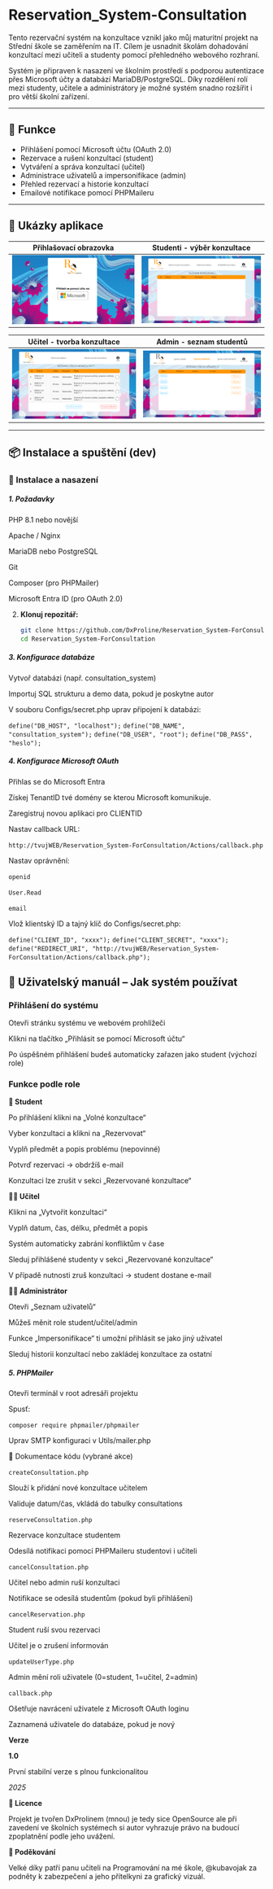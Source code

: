# Reservation_System-Consultation

Tento rezervační systém na konzultace vznikl jako můj maturitní projekt na Střední škole se zaměřením na IT. 
Cílem je usnadnit školám dohadování konzultací mezi učiteli a studenty pomocí přehledného webového rozhraní.

Systém je připraven k nasazení ve školním prostředí s podporou autentizace přes Microsoft účty a databází MariaDB/PostgreSQL. Díky rozdělení rolí mezi studenty, učitele a administrátory je možné systém snadno rozšířit i pro větší školní zařízení.

---

## 🚀 Funkce

- Přihlášení pomocí Microsoft účtu (OAuth 2.0)
- Rezervace a rušení konzultací (student)
- Vytváření a správa konzultací (učitel)
- Administrace uživatelů a impersonifikace (admin)
- Přehled rezervací a historie konzultací
- Emailové notifikace pomocí PHPMaileru

---


## 📸 Ukázky aplikace

| Přihlašovací obrazovka | Studenti - výběr konzultace |
|------------------------|------------------------------|
| ![](Navrh2_web.png) | ![](Web_Student_layout.png) |

| Učitel - tvorba konzultace | Admin - seznam studentů |
|-----------------------------|--------------------------|
| ![](Techer_Web_Layout.png) | ![](Admin_Web_Layout.png) |

---

## 📦 Instalace a spuštění (dev)



### 📀 Instalace a nasazení

##### 1. Požadavky

PHP 8.1 nebo novější

Apache / Nginx

MariaDB nebo PostgreSQL

Git

Composer (pro PHPMailer)

Microsoft Entra ID (pro OAuth 2.0)

2. **Klonuj repozitář:**
   ```bash
   git clone https://github.com/DxProline/Reservation_System-ForConsultation.git
   cd Reservation_System-ForConsultation

##### 3. Konfigurace databáze

Vytvoř databázi (např. consultation_system)

Importuj SQL strukturu a demo data, pokud je poskytne autor

V souboru Configs/secret.php uprav připojení k databázi:

`define("DB_HOST", "localhost");`
`define("DB_NAME", "consultation_system");`
`define("DB_USER", "root");`
`define("DB_PASS", "heslo");`

 ##### 4. Konfigurace Microsoft OAuth

Přihlas se do Microsoft Entra

Získej TenantID tvé domény se kterou Microsoft komunikuje.

Zaregistruj novou aplikaci pro CLIENTID


Nastav callback URL:

`http://tvujWEB/Reservation_System-ForConsultation/Actions/callback.php`

Nastav oprávnění:

`openid`

`User.Read`

`email`

Vlož klientský ID a tajný klíč do Configs/secret.php:

`define("CLIENT_ID", "xxxx");`
`define("CLIENT_SECRET", "xxxx");`
`define("REDIRECT_URI", "http://tvujWEB/Reservation_System-ForConsultation/Actions/callback.php");`


## 👣 Uživatelský manuál – Jak systém používat

### Přihlášení do systému

Otevři stránku systému ve webovém prohlížeči

Klikni na tlačítko „Přihlásit se pomocí Microsoft účtu“

Po úspěšném přihlášení budeš automaticky zařazen jako student (výchozí role)

### Funkce podle role

__👤 Student__

Po přihlášení klikni na „Volné konzultace“

Vyber konzultaci a klikni na „Rezervovat“

Vyplň předmět a popis problému (nepovinné)

Potvrď rezervaci → obdržíš e-mail

Konzultaci lze zrušit v sekci „Rezervované konzultace“

__👨‍🏫 Učitel__

Klikni na „Vytvořit konzultaci“

Vyplň datum, čas, délku, předmět a popis

Systém automaticky zabrání konfliktům v čase

Sleduj přihlášené studenty v sekci „Rezervované konzultace“

V případě nutnosti zruš konzultaci → student dostane e-mail

__👨‍💼 Administrátor__

Otevři „Seznam uživatelů“

Můžeš měnit role student/učitel/admin

Funkce „Impersonifikace“ ti umožní přihlásit se jako jiný uživatel

Sleduj historii konzultací nebo zakládej konzultace za ostatní



##### 5. PHPMailer

Otevři terminál v root adresáři projektu

Spusť:

`composer require phpmailer/phpmailer`

Uprav SMTP konfiguraci v Utils/mailer.php


🔧 Dokumentace kódu (vybrané akce)

`createConsultation.php`

Slouží k přidání nové konzultace učitelem

Validuje datum/čas, vkládá do tabulky consultations

`reserveConsultation.php`

Rezervace konzultace studentem

Odesílá notifikaci pomocí PHPMaileru studentovi i učiteli

`cancelConsultation.php`

Učitel nebo admin ruší konzultaci

Notifikace se odesílá studentům (pokud byli přihlášeni)

`cancelReservation.php`

Student ruší svou rezervaci

Učitel je o zrušení informován

`updateUserType.php`

Admin mění roli uživatele (0=student, 1=učitel, 2=admin)

`callback.php`

Ošetřuje navrácení uživatele z Microsoft OAuth loginu

Zaznamená uživatele do databáze, pokud je nový

**Verze**

__1.0__

První stabilní verze s plnou funkcionalitou

_2025_

**💼 Licence**

Projekt je tvořen DxProlinem (mnou) je tedy sice OpenSource ale při zavedení ve školních systémech si autor vyhrazuje právo na budoucí zpoplatnění podle jeho uvážení.

**🙏 Poděkování**

Velké díky patří panu učiteli na Programování na mé škole, @kubavojak  za podněty k zabezpečení a jeho přítelkyni za grafický vizuál.

